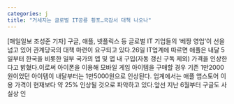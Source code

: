```yaml
---
categories: j
title: "거세지는 글로벌 IT공룡 횡포…국감서 대책 나오나"
---
```

[매일일보 조성준 기자] 구글, 애플, 넷플릭스 등 글로벌 IT 기업들의 ‘베짱 영업’이 선을 넘고 있어 관계당국의 대책 마련이 요구되고 있다.26일 IT업계에 따르면 애플은 내달 5일부터 한국을 비롯한 일부 국가의 앱 및 앱 내 구입(자동 갱신 구독 제외) 가격을 인상한다고 밝혔다.이로써 아이폰을 이용해 모바일 게임 아이템을 구매할 경우 기존 1만2000원이었던 아이템이 내달부터는 1만5000원으로 인상된다. 업계에서는 애플 앱스토어 이용 가격이 현재보다 약 25% 인상될 것으로 파악하고 있다.앞선 지난 6월부터 구글도 사실상 인